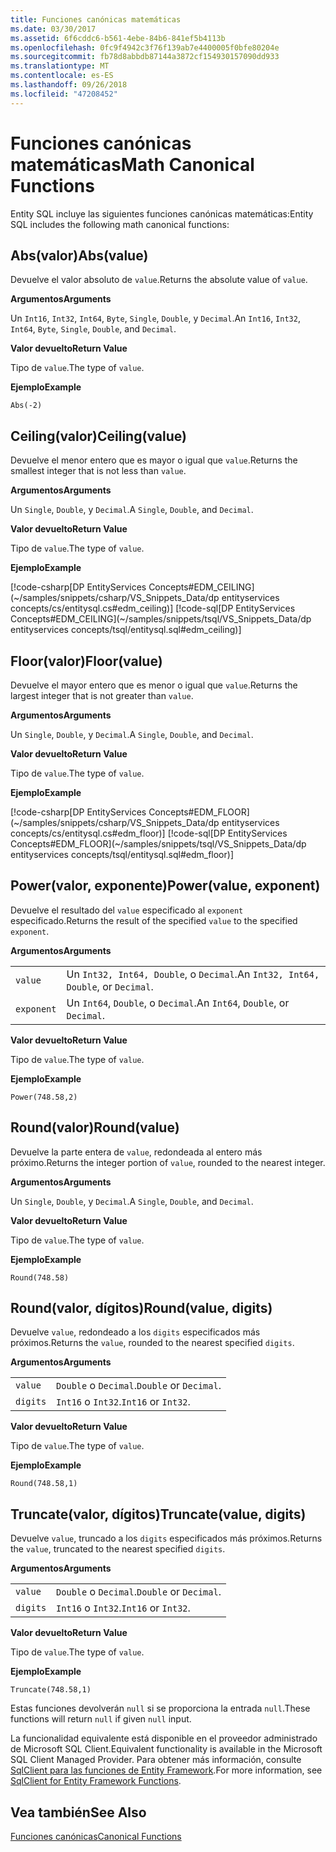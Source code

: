 ```yaml
---
title: Funciones canónicas matemáticas
ms.date: 03/30/2017
ms.assetid: 6f6cddc6-b561-4ebe-84b6-841ef5b4113b
ms.openlocfilehash: 0fc9f4942c3f76f139ab7e4400005f0bfe80204e
ms.sourcegitcommit: fb78d8abbdb87144a3872cf154930157090dd933
ms.translationtype: MT
ms.contentlocale: es-ES
ms.lasthandoff: 09/26/2018
ms.locfileid: "47208452"
---
```

# <a name="math-canonical-functions"></a><span data-ttu-id="1166b-102">Funciones canónicas matemáticas</span><span class="sxs-lookup"><span data-stu-id="1166b-102">Math Canonical Functions</span></span>

<span data-ttu-id="1166b-103">Entity SQL incluye las siguientes funciones canónicas matemáticas:</span><span class="sxs-lookup"><span data-stu-id="1166b-103">Entity SQL includes the following math canonical functions:</span></span>
  
## <a name="absvalue"></a><span data-ttu-id="1166b-104">Abs(valor)</span><span class="sxs-lookup"><span data-stu-id="1166b-104">Abs(value)</span></span>

<span data-ttu-id="1166b-105">Devuelve el valor absoluto de `value`.</span><span class="sxs-lookup"><span data-stu-id="1166b-105">Returns the absolute value of `value`.</span></span>

<span data-ttu-id="1166b-106">**Argumentos**</span><span class="sxs-lookup"><span data-stu-id="1166b-106">**Arguments**</span></span>

<span data-ttu-id="1166b-107">Un `Int16`, `Int32`, `Int64`, `Byte`, `Single`, `Double`, y `Decimal`.</span><span class="sxs-lookup"><span data-stu-id="1166b-107">An `Int16`, `Int32`, `Int64`, `Byte`, `Single`, `Double`, and `Decimal`.</span></span>

<span data-ttu-id="1166b-108">**Valor devuelto**</span><span class="sxs-lookup"><span data-stu-id="1166b-108">**Return Value**</span></span>

<span data-ttu-id="1166b-109">Tipo de `value`.</span><span class="sxs-lookup"><span data-stu-id="1166b-109">The type of `value`.</span></span>

<span data-ttu-id="1166b-110">**Ejemplo**</span><span class="sxs-lookup"><span data-stu-id="1166b-110">**Example**</span></span>

`Abs(-2)`

## <a name="ceilingvalue"></a><span data-ttu-id="1166b-111">Ceiling(valor)</span><span class="sxs-lookup"><span data-stu-id="1166b-111">Ceiling(value)</span></span>

<span data-ttu-id="1166b-112">Devuelve el menor entero que es mayor o igual que `value`.</span><span class="sxs-lookup"><span data-stu-id="1166b-112">Returns the smallest integer that is not less than `value`.</span></span>

<span data-ttu-id="1166b-113">**Argumentos**</span><span class="sxs-lookup"><span data-stu-id="1166b-113">**Arguments**</span></span>

<span data-ttu-id="1166b-114">Un `Single`, `Double`, y `Decimal`.</span><span class="sxs-lookup"><span data-stu-id="1166b-114">A `Single`, `Double`, and `Decimal`.</span></span>

<span data-ttu-id="1166b-115">**Valor devuelto**</span><span class="sxs-lookup"><span data-stu-id="1166b-115">**Return Value**</span></span>

<span data-ttu-id="1166b-116">Tipo de `value`.</span><span class="sxs-lookup"><span data-stu-id="1166b-116">The type of `value`.</span></span>

<span data-ttu-id="1166b-117">**Ejemplo**</span><span class="sxs-lookup"><span data-stu-id="1166b-117">**Example**</span></span>

[!code-csharp[DP EntityServices Concepts#EDM_CEILING](~/samples/snippets/csharp/VS_Snippets_Data/dp entityservices concepts/cs/entitysql.cs#edm_ceiling)]
[!code-sql[DP EntityServices Concepts#EDM_CEILING](~/samples/snippets/tsql/VS_Snippets_Data/dp entityservices concepts/tsql/entitysql.sql#edm_ceiling)]

## <a name="floorvalue"></a><span data-ttu-id="1166b-118">Floor(valor)</span><span class="sxs-lookup"><span data-stu-id="1166b-118">Floor(value)</span></span>

<span data-ttu-id="1166b-119">Devuelve el mayor entero que es menor o igual que `value`.</span><span class="sxs-lookup"><span data-stu-id="1166b-119">Returns the largest integer that is not greater than `value`.</span></span>

<span data-ttu-id="1166b-120">**Argumentos**</span><span class="sxs-lookup"><span data-stu-id="1166b-120">**Arguments**</span></span>

<span data-ttu-id="1166b-121">Un `Single`, `Double`, y `Decimal`.</span><span class="sxs-lookup"><span data-stu-id="1166b-121">A `Single`, `Double`, and `Decimal`.</span></span>

<span data-ttu-id="1166b-122">**Valor devuelto**</span><span class="sxs-lookup"><span data-stu-id="1166b-122">**Return Value**</span></span>

<span data-ttu-id="1166b-123">Tipo de `value`.</span><span class="sxs-lookup"><span data-stu-id="1166b-123">The type of `value`.</span></span>

<span data-ttu-id="1166b-124">**Ejemplo**</span><span class="sxs-lookup"><span data-stu-id="1166b-124">**Example**</span></span>

[!code-csharp[DP EntityServices Concepts#EDM_FLOOR](~/samples/snippets/csharp/VS_Snippets_Data/dp entityservices concepts/cs/entitysql.cs#edm_floor)]
[!code-sql[DP EntityServices Concepts#EDM_FLOOR](~/samples/snippets/tsql/VS_Snippets_Data/dp entityservices concepts/tsql/entitysql.sql#edm_floor)]

## <a name="powervalue-exponent"></a><span data-ttu-id="1166b-125">Power(valor, exponente)</span><span class="sxs-lookup"><span data-stu-id="1166b-125">Power(value, exponent)</span></span>

<span data-ttu-id="1166b-126">Devuelve el resultado del `value` especificado al `exponent` especificado.</span><span class="sxs-lookup"><span data-stu-id="1166b-126">Returns the result of the specified `value` to the specified `exponent`.</span></span>

<span data-ttu-id="1166b-127">**Argumentos**</span><span class="sxs-lookup"><span data-stu-id="1166b-127">**Arguments**</span></span>

|  |  |
|--|--|
|`value` | <span data-ttu-id="1166b-128">Un `Int32, Int64, Double`, o `Decimal`.</span><span class="sxs-lookup"><span data-stu-id="1166b-128">An `Int32, Int64, Double`, or `Decimal`.</span></span> |
|`exponent` | <span data-ttu-id="1166b-129">Un `Int64`, `Double`, o `Decimal`.</span><span class="sxs-lookup"><span data-stu-id="1166b-129">An `Int64`, `Double`, or `Decimal`.</span></span> |

<span data-ttu-id="1166b-130">**Valor devuelto**</span><span class="sxs-lookup"><span data-stu-id="1166b-130">**Return Value**</span></span>

<span data-ttu-id="1166b-131">Tipo de `value`.</span><span class="sxs-lookup"><span data-stu-id="1166b-131">The type of `value`.</span></span>

<span data-ttu-id="1166b-132">**Ejemplo**</span><span class="sxs-lookup"><span data-stu-id="1166b-132">**Example**</span></span>

`Power(748.58,2)`

## <a name="roundvalue"></a><span data-ttu-id="1166b-133">Round(valor)</span><span class="sxs-lookup"><span data-stu-id="1166b-133">Round(value)</span></span>

<span data-ttu-id="1166b-134">Devuelve la parte entera de `value`, redondeada al entero más próximo.</span><span class="sxs-lookup"><span data-stu-id="1166b-134">Returns the integer portion of `value`, rounded to the nearest integer.</span></span>

<span data-ttu-id="1166b-135">**Argumentos**</span><span class="sxs-lookup"><span data-stu-id="1166b-135">**Arguments**</span></span>

<span data-ttu-id="1166b-136">Un `Single`, `Double`, y `Decimal`.</span><span class="sxs-lookup"><span data-stu-id="1166b-136">A `Single`, `Double`, and `Decimal`.</span></span>

<span data-ttu-id="1166b-137">**Valor devuelto**</span><span class="sxs-lookup"><span data-stu-id="1166b-137">**Return Value**</span></span>

<span data-ttu-id="1166b-138">Tipo de `value`.</span><span class="sxs-lookup"><span data-stu-id="1166b-138">The type of `value`.</span></span>

<span data-ttu-id="1166b-139">**Ejemplo**</span><span class="sxs-lookup"><span data-stu-id="1166b-139">**Example**</span></span>

`Round(748.58)`

## <a name="roundvalue-digits"></a><span data-ttu-id="1166b-140">Round(valor, dígitos)</span><span class="sxs-lookup"><span data-stu-id="1166b-140">Round(value, digits)</span></span>

<span data-ttu-id="1166b-141">Devuelve `value`, redondeado a los `digits` especificados más próximos.</span><span class="sxs-lookup"><span data-stu-id="1166b-141">Returns the `value`, rounded to the nearest specified `digits`.</span></span>

<span data-ttu-id="1166b-142">**Argumentos**</span><span class="sxs-lookup"><span data-stu-id="1166b-142">**Arguments**</span></span>

|  |  |
|--|--|
|`value`|<span data-ttu-id="1166b-143">`Double` o `Decimal`.</span><span class="sxs-lookup"><span data-stu-id="1166b-143">`Double` or `Decimal`.</span></span>|
|`digits`|<span data-ttu-id="1166b-144">`Int16` o `Int32`.</span><span class="sxs-lookup"><span data-stu-id="1166b-144">`Int16` or `Int32`.</span></span>|

<span data-ttu-id="1166b-145">**Valor devuelto**</span><span class="sxs-lookup"><span data-stu-id="1166b-145">**Return Value**</span></span>

<span data-ttu-id="1166b-146">Tipo de `value`.</span><span class="sxs-lookup"><span data-stu-id="1166b-146">The type of `value`.</span></span>

<span data-ttu-id="1166b-147">**Ejemplo**</span><span class="sxs-lookup"><span data-stu-id="1166b-147">**Example**</span></span>

`Round(748.58,1)`

## <a name="truncatevalue-digits"></a><span data-ttu-id="1166b-148">Truncate(valor, dígitos)</span><span class="sxs-lookup"><span data-stu-id="1166b-148">Truncate(value, digits)</span></span>

<span data-ttu-id="1166b-149">Devuelve `value`, truncado a los `digits` especificados más próximos.</span><span class="sxs-lookup"><span data-stu-id="1166b-149">Returns the `value`, truncated to the nearest specified `digits`.</span></span>

<span data-ttu-id="1166b-150">**Argumentos**</span><span class="sxs-lookup"><span data-stu-id="1166b-150">**Arguments**</span></span>

|  |  |
|--|--|
|`value`|<span data-ttu-id="1166b-151">`Double` o `Decimal`.</span><span class="sxs-lookup"><span data-stu-id="1166b-151">`Double` or `Decimal`.</span></span>|
|`digits`|<span data-ttu-id="1166b-152">`Int16` o `Int32`.</span><span class="sxs-lookup"><span data-stu-id="1166b-152">`Int16` or `Int32`.</span></span>|

<span data-ttu-id="1166b-153">**Valor devuelto**</span><span class="sxs-lookup"><span data-stu-id="1166b-153">**Return Value**</span></span>

<span data-ttu-id="1166b-154">Tipo de `value`.</span><span class="sxs-lookup"><span data-stu-id="1166b-154">The type of `value`.</span></span>

<span data-ttu-id="1166b-155">**Ejemplo**</span><span class="sxs-lookup"><span data-stu-id="1166b-155">**Example**</span></span>

`Truncate(748.58,1)`  
  
 <span data-ttu-id="1166b-156">Estas funciones devolverán `null` si se proporciona la entrada `null`.</span><span class="sxs-lookup"><span data-stu-id="1166b-156">These functions will return `null` if given `null` input.</span></span>  
  
 <span data-ttu-id="1166b-157">La funcionalidad equivalente está disponible en el proveedor administrado de Microsoft SQL Client.</span><span class="sxs-lookup"><span data-stu-id="1166b-157">Equivalent functionality is available in the Microsoft SQL Client Managed Provider.</span></span> <span data-ttu-id="1166b-158">Para obtener más información, consulte [SqlClient para las funciones de Entity Framework](../../../../../../docs/framework/data/adonet/ef/sqlclient-for-ef-functions.md).</span><span class="sxs-lookup"><span data-stu-id="1166b-158">For more information, see [SqlClient for Entity Framework Functions](../../../../../../docs/framework/data/adonet/ef/sqlclient-for-ef-functions.md).</span></span>  
  
## <a name="see-also"></a><span data-ttu-id="1166b-159">Vea también</span><span class="sxs-lookup"><span data-stu-id="1166b-159">See Also</span></span>  
 [<span data-ttu-id="1166b-160">Funciones canónicas</span><span class="sxs-lookup"><span data-stu-id="1166b-160">Canonical Functions</span></span>](../../../../../../docs/framework/data/adonet/ef/language-reference/canonical-functions.md)
